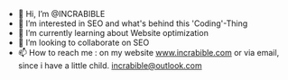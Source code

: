 - 👋 Hi, I’m @INCRABIBLE
- 👀 I’m interested in SEO and what's behind this 'Coding'-Thing 
- 🌱 I’m currently learning about Website optimization
- 💞️ I’m looking to collaborate on SEO
- 📫 How to reach me : on my website www.incrabible.com or via email, since i have a little child. incrabible@outlook.com 

<!---
INCRABIBLE/INCRABIBLE is a ✨ special ✨ repository because its `README.md` (this file) appears on your GitHub profile.
You can click the Preview link to take a look at your changes.
--->
